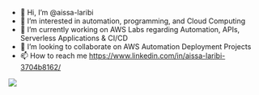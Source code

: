 - 👋 Hi, I’m @aissa-laribi
- 👀 I’m interested in automation, programming, and Cloud Computing
- 🌱 I’m currently working on AWS Labs regarding Automation, APIs, Serverless Applications & CI/CD
- 💞️ I’m looking to collaborate on AWS Automation Deployment Projects
- 📫 How to reach me https://www.linkedin.com/in/aissa-laribi-3704b8162/

<!---
aissa-laribi/aissa-laribi is a ✨ special ✨ repository because its `README.md` (this file) appears on your GitHub profile.
You can click the Preview link to take a look at your changes.
--->
![](https://komarev.com/ghpvc/?username=aissa-laribi)

